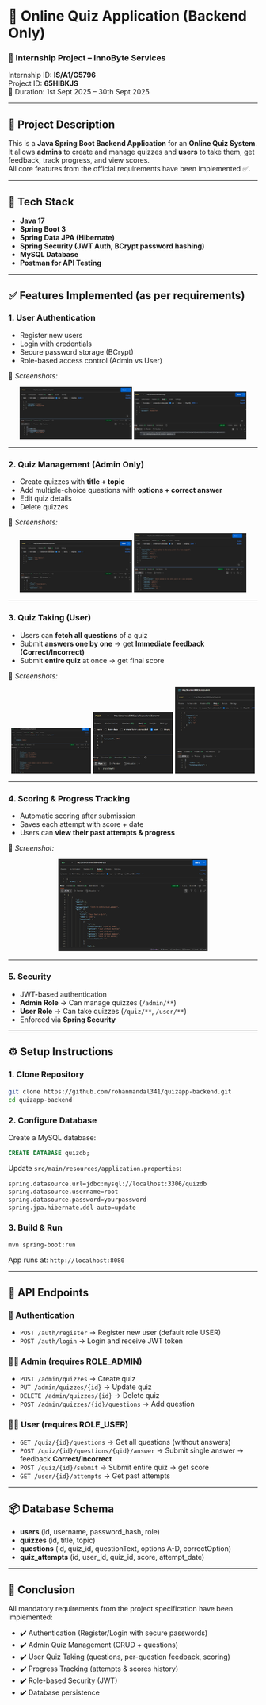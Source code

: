 
# 📝 Online Quiz Application (Backend Only)

### 📌 Internship Project – InnoByte Services  
Internship ID: **IS/A1/G5796**  
Project ID: **65HIBKJS**  
📅 Duration: 1st Sept 2025 – 30th Sept 2025

---

## 📖 Project Description
This is a **Java Spring Boot Backend Application** for an **Online Quiz System**.  
It allows **admins** to create and manage quizzes and **users** to take them, get feedback, track progress, and view scores.  
All core features from the official requirements have been implemented ✅.

---

## 🚀 Tech Stack
- **Java 17**
- **Spring Boot 3**
- **Spring Data JPA (Hibernate)**
- **Spring Security (JWT Auth, BCrypt password hashing)**
- **MySQL Database**
- **Postman for API Testing**

---

## ✅ Features Implemented (as per requirements)

### 1. **User Authentication**
- Register new users  
- Login with credentials  
- Secure password storage (BCrypt)  
- Role-based access control (Admin vs User)  

📸 *Screenshots:*  
<p align="center">
  <img src="images/register.jpg" width="45%"/>
  <img src="images/login.jpg" width="45%"/>
</p>

---

### 2. **Quiz Management (Admin Only)**
- Create quizzes with **title + topic**  
- Add multiple-choice questions with **options + correct answer**  
- Edit quiz details  
- Delete quizzes  

📸 *Screenshots:*  
<p align="center">
  <img src="images/admin-create-quiz.jpg" width="45%"/>
  <img src="images/admin-add-question.jpg" width="45%"/>
</p>

---

### 3. **Quiz Taking (User)**
- Users can **fetch all questions** of a quiz  
- Submit **answers one by one** → get **Immediate feedback (Correct/Incorrect)**  
- Submit **entire quiz** at once → get final score  

📸 *Screenshots:*  
<p align="center">
  <img src="images/user-get-questions.jpg" width="32%"/>
  <img src="images/user-answer-feedback.png.jpg" width="32%"/>
  <img src="images/user-submit-quiz-score.jpg" width="32%"/>
</p>

---

### 4. **Scoring & Progress Tracking**
- Automatic scoring after submission  
- Saves each attempt with score + date  
- Users can **view their past attempts & progress**  

📸 *Screenshot:*  
<p align="center">
  <img src="images/user-attempts.png" width="60%"/>
</p>

---

### 5. **Security**
- JWT-based authentication  
- **Admin Role** → Can manage quizzes (`/admin/**`)  
- **User Role** → Can take quizzes (`/quiz/**`, `/user/**`)  
- Enforced via **Spring Security**  

---

## ⚙️ Setup Instructions

### 1. Clone Repository
```bash
git clone https://github.com/rohanmandal341/quizapp-backend.git
cd quizapp-backend
````

### 2. Configure Database

Create a MySQL database:

```sql
CREATE DATABASE quizdb;
```

Update `src/main/resources/application.properties`:

```properties
spring.datasource.url=jdbc:mysql://localhost:3306/quizdb
spring.datasource.username=root
spring.datasource.password=yourpassword
spring.jpa.hibernate.ddl-auto=update
```

### 3. Build & Run

```bash
mvn spring-boot:run
```

App runs at: `http://localhost:8080`

---

## 📌 API Endpoints

### 🔑 Authentication

* `POST /auth/register` → Register new user (default role USER)
* `POST /auth/login` → Login and receive JWT token

### 👨‍💼 Admin (requires ROLE\_ADMIN)

* `POST /admin/quizzes` → Create quiz
* `PUT /admin/quizzes/{id}` → Update quiz
* `DELETE /admin/quizzes/{id}` → Delete quiz
* `POST /admin/quizzes/{id}/questions` → Add question

### 👩‍💻 User (requires ROLE\_USER)

* `GET /quiz/{id}/questions` → Get all questions (without answers)
* `POST /quiz/{id}/questions/{qid}/answer` → Submit single answer → feedback **Correct/Incorrect**
* `POST /quiz/{id}/submit` → Submit entire quiz → get score
* `GET /user/{id}/attempts` → Get past attempts

---

## 📦 Database Schema

* **users** (id, username, password\_hash, role)
* **quizzes** (id, title, topic)
* **questions** (id, quiz\_id, questionText, options A-D, correctOption)
* **quiz\_attempts** (id, user\_id, quiz\_id, score, attempt\_date)

---

## 🎯 Conclusion

All mandatory requirements from the project specification have been implemented:

* ✔️ Authentication (Register/Login with secure passwords)
* ✔️ Admin Quiz Management (CRUD + questions)
* ✔️ User Quiz Taking (questions, per-question feedback, scoring)
* ✔️ Progress Tracking (attempts & scores history)
* ✔️ Role-based Security (JWT)
* ✔️ Database persistence
